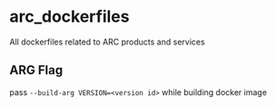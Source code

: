 # arc_dockerfiles

All dockerfiles related to ARC products and services

## ARG Flag

pass `--build-arg VERSION=<version id>` while building docker image
